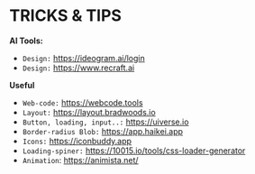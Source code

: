 # TRICKS & TIPS

**AI Tools:**
- `Design:` https://ideogram.ai/login
- `Design:` https://www.recraft.ai

**Useful**
- `Web-code:` https://webcode.tools
- `Layout:` https://layout.bradwoods.io
- `Button, loading, input..:` https://uiverse.io
- `Border-radius Blob:` https://app.haikei.app
- `Icons:` https://iconbuddy.app
- `Loading-spiner:` https://10015.io/tools/css-loader-generator
- `Animation`: https://animista.net/
